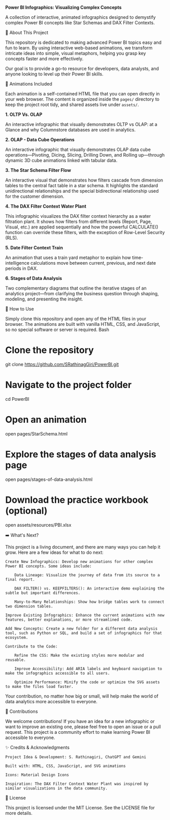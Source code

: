 **Power BI Infographics: Visualizing Complex Concepts**

A collection of interactive, animated infographics designed to demystify complex Power BI concepts like Star Schemas and DAX Filter Contexts.

🌟 About This Project

This repository is dedicated to making advanced Power BI topics easy and fun to learn. By using interactive web-based animations, we transform intricate ideas into simple, visual metaphors, helping you grasp key concepts faster and more effectively.

Our goal is to provide a go-to resource for developers, data analysts, and anyone looking to level up their Power BI skills.

🎨 Animations Included

Each animation is a self-contained HTML file that you can open directly in your web browser. The content is organized inside the
`pages/` directory to keep the project root tidy, and shared assets live under `assets/`.

**1. OLTP Vs. OLAP**

An interactive infographic that visually demonstrates OLTP vs OLAP: at a Glance and why Columnstore databases are used in analytics.
   
**2. OLAP - Data Cube Operations**

An interactive infographic that visually demonstrates OLAP data cube operations—Pivoting, Dicing, Slicing, Drilling Down, and Rolling up—through dynamic 3D cube animations linked with tabular data.

**3. The Star Schema Filter Flow**

An interactive visual that demonstrates how filters cascade from dimension tables to the central fact table in a star schema. It highlights the standard unidirectional relationships and the special bidirectional relationship used for the customer dimension.

**4. The DAX Filter Context Water Plant**

This infographic visualizes the DAX filter context hierarchy as a water filtration plant. It shows how filters from different levels (Report, Page, Visual, etc.) are applied sequentially and how the powerful CALCULATE() function can override these filters, with the exception of Row-Level Security (RLS).

**5. Date Filter Context Train**

An animation that uses a train yard metaphor to explain how time-intelligence calculations move between current, previous, and next date periods in DAX.

**6. Stages of Data Analysis**

Two complementary diagrams that outline the iterative stages of an analytics project—from clarifying the business question through shaping, modeling, and presenting the insight.

🚀 How to Use

Simply clone this repository and open any of the HTML files in your browser. The animations are built with vanilla HTML, CSS, and JavaScript, so no special software or server is required.
Bash

# Clone the repository
git clone https://github.com/SRathinagGiri/PowerBI.git

# Navigate to the project folder
cd PowerBI

# Open an animation
open pages/StarSchema.html

# Explore the stages of data analysis page
open pages/stages-of-data-analysis.html

# Download the practice workbook (optional)
open assets/resources/PBI.xlsx

➡️ What's Next?

This project is a living document, and there are many ways you can help it grow. Here are a few ideas for what to do next:

    Create New Infographics: Develop new animations for other complex Power BI concepts. Some ideas include:

        Data Lineage: Visualize the journey of data from its source to a final report.

        DAX FILTER() vs. KEEPFILTERS(): An interactive demo explaining the subtle but important differences.

        Many-to-Many Relationships: Show how bridge tables work to connect two dimension tables.

    Improve Existing Infographics: Enhance the current animations with new features, better explanations, or more streamlined code.

    Add New Concepts: Create a new folder for a different data analysis tool, such as Python or SQL, and build a set of infographics for that ecosystem.

    Contribute to the Code:

        Refine the CSS: Make the existing styles more modular and reusable.

        Improve Accessibility: Add ARIA labels and keyboard navigation to make the infographics accessible to all users.

        Optimize Performance: Minify the code or optimize the SVG assets to make the files load faster.

Your contribution, no matter how big or small, will help make the world of data analytics more accessible to everyone.

🤝 Contributions

We welcome contributions! If you have an idea for a new infographic or want to improve an existing one, please feel free to open an issue or a pull request. This project is a community effort to make learning Power BI accessible to everyone.

✨ Credits & Acknowledgments

    Project Idea & Development: S. Rathinagiri, ChatGPT and Gemini

    Built with: HTML, CSS, JavaScript, and SVG animations

    Icons: Material Design Icons

    Inspiration: The DAX Filter Context Water Plant was inspired by similar visualizations in the data community.

📜 License

This project is licensed under the MIT License. See the LICENSE file for more details.
